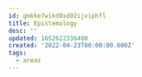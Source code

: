 ```yaml
---
id: gmkke7wikd0xd02ijviphfl
title: Epistemology
desc: ''
updated: 1652622336480
created: '2022-04-23T00:00:00.000Z'
tags:
  - areas
---
```


